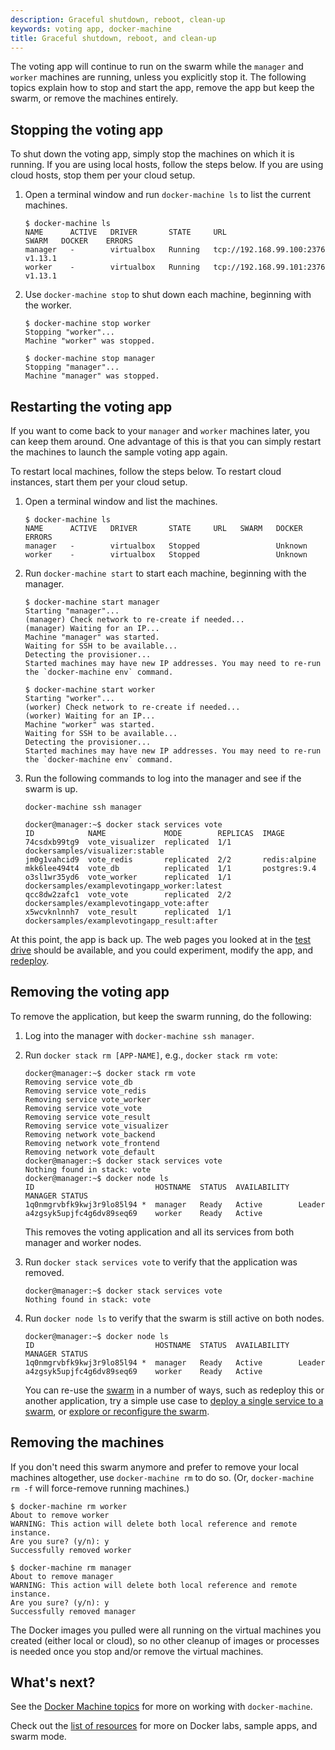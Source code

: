 ```yaml
---
description: Graceful shutdown, reboot, clean-up
keywords: voting app, docker-machine
title: Graceful shutdown, reboot, and clean-up
---
```


The voting app will continue to run on the swarm while the `manager` and
`worker` machines are running, unless you explicitly stop it. The following
topics explain how to stop and start the app, remove the app but keep the swarm,
or remove the machines entirely.

## Stopping the voting app

To shut down the voting app, simply stop the machines on which it is running. If
you are using local hosts, follow the steps below. If you are using cloud hosts,
stop them per your cloud setup.

1.  Open a terminal window and run `docker-machine ls` to list the current machines.

    ```none
    $ docker-machine ls
    NAME      ACTIVE   DRIVER       STATE     URL                         SWARM   DOCKER    ERRORS
    manager   -        virtualbox   Running   tcp://192.168.99.100:2376           v1.13.1   
    worker    -        virtualbox   Running   tcp://192.168.99.101:2376           v1.13.1   
    ```
2.  Use `docker-machine stop` to shut down each machine, beginning with the worker.

    ```none
    $ docker-machine stop worker
    Stopping "worker"...
    Machine "worker" was stopped.

    $ docker-machine stop manager
    Stopping "manager"...
    Machine "manager" was stopped.
    ```

## Restarting the voting app

If you want to come back to your `manager` and `worker` machines later, you can
keep them around. One advantage of this is that you can simply restart the
machines to launch the sample voting app again.

To restart local machines, follow the steps below. To restart cloud instances,
start them per your cloud setup.

1.  Open a terminal window and list the machines.

    ```none
    $ docker-machine ls
    NAME      ACTIVE   DRIVER       STATE     URL   SWARM   DOCKER    ERRORS
    manager   -        virtualbox   Stopped                 Unknown   
    worker    -        virtualbox   Stopped                 Unknown   
    ```

3.  Run `docker-machine start` to start each machine, beginning with the manager.

    ```none
    $ docker-machine start manager
    Starting "manager"...
    (manager) Check network to re-create if needed...
    (manager) Waiting for an IP...
    Machine "manager" was started.
    Waiting for SSH to be available...
    Detecting the provisioner...
    Started machines may have new IP addresses. You may need to re-run the `docker-machine env` command.

    $ docker-machine start worker
    Starting "worker"...
    (worker) Check network to re-create if needed...
    (worker) Waiting for an IP...
    Machine "worker" was started.
    Waiting for SSH to be available...
    Detecting the provisioner...
    Started machines may have new IP addresses. You may need to re-run the `docker-machine env` command.
    ```

3.  Run the following commands to log into the manager and see if the swarm is up.

    ```none
    docker-machine ssh manager

    docker@manager:~$ docker stack services vote
    ID            NAME             MODE        REPLICAS  IMAGE
    74csdxb99tg9  vote_visualizer  replicated  1/1       dockersamples/visualizer:stable
    jm0g1vahcid9  vote_redis       replicated  2/2       redis:alpine
    mkk6lee494t4  vote_db          replicated  1/1       postgres:9.4
    o3sl1wr35yd6  vote_worker      replicated  1/1       dockersamples/examplevotingapp_worker:latest
    qcc8dw2zafc1  vote_vote        replicated  2/2       dockersamples/examplevotingapp_vote:after
    x5wcvknlnnh7  vote_result      replicated  1/1       dockersamples/examplevotingapp_result:after
    ```

At this point, the app is back up. The web pages you looked at in the [test drive](test-drive.md) should be available, and you could experiment, modify the app, and [redeploy](customize-app.md).

## Removing the voting app

To remove the application, but keep the swarm running, do the following:

1.  Log into the manager with `docker-machine ssh manager`.

2.  Run `docker stack rm [APP-NAME]`, e.g., `docker stack rm vote`:

    ```none
    docker@manager:~$ docker stack rm vote
    Removing service vote_db
    Removing service vote_redis
    Removing service vote_worker
    Removing service vote_vote
    Removing service vote_result
    Removing service vote_visualizer
    Removing network vote_backend
    Removing network vote_frontend
    Removing network vote_default
    docker@manager:~$ docker stack services vote
    Nothing found in stack: vote
    docker@manager:~$ docker node ls
    ID                           HOSTNAME  STATUS  AVAILABILITY  MANAGER STATUS
    1q0nmgrvbfk9kwj3r9lo85l94 *  manager   Ready   Active        Leader
    a4zgsyk5upjfc4g6dv89seq69    worker    Ready   Active        
    ```

    This removes the voting application and all its services from both manager and worker nodes.

3.  Run `docker stack services vote` to verify that the application was removed.

    ```none
    docker@manager:~$ docker stack services vote
    Nothing found in stack: vote
    ```

4.  Run `docker node ls` to verify that the swarm is still active on both nodes.

    ```none
    docker@manager:~$ docker node ls
    ID                           HOSTNAME  STATUS  AVAILABILITY  MANAGER STATUS
    1q0nmgrvbfk9kwj3r9lo85l94 *  manager   Ready   Active        Leader
    a4zgsyk5upjfc4g6dv89seq69    worker    Ready   Active      
    ```

    You can re-use the [swarm](/engine/swarm/how-swarm-mode-works/nodes.md) in a
number of ways, such as redeploy this or another application, try a simple use
case to [deploy a single service to a swarm](/engine/swarm/services.md), or
[explore or reconfigure the swarm](/engine/swarm/manage-nodes.md).

## Removing the machines

If you don't need this swarm anymore and prefer to remove your local machines
altogether, use `docker-machine rm` to do so. (Or, `docker-machine rm -f` will
force-remove running machines.)

```none
$ docker-machine rm worker
About to remove worker
WARNING: This action will delete both local reference and remote instance.
Are you sure? (y/n): y
Successfully removed worker

$ docker-machine rm manager
About to remove manager
WARNING: This action will delete both local reference and remote instance.
Are you sure? (y/n): y
Successfully removed manager
```

The Docker images you pulled were all running on the virtual machines you
created (either local or cloud), so no other cleanup of images or processes is
needed once you stop and/or remove the virtual machines.

## What's next?

See the [Docker Machine topics](/machine/overview/) for more on working
with `docker-machine`.

Check out the [list of resources](customize-app.md#resources) for more on Docker
labs, sample apps, and swarm mode.
